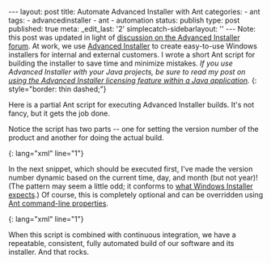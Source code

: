 --- layout: post title: Automate Advanced Installer with Ant categories: - ant tags: - advancedinstaller - ant - automation status: publish type: post published: true meta: \_edit\_last: \'2\' simplecatch-sidebarlayout: \'\' --- Note: this post was updated in light of [discussion on the Advanced Installer forum][1]. At work, we use [Advanced Installer][2] to create easy-to-use Windows installers for internal and external customers. I wrote a short Ant script for building the installer to save time and minimize mistakes. *If you use Advanced Installer with your Java projects, be sure to read
my post on [using the Advanced Installer licensing feature within a Java
application](/2009/02/use-advanced-installer-licensing-within-a-java-application/).*
{: style="border: thin dashed;"}

 Here is a partial Ant script for executing Advanced Installer builds. It\'s not fancy, but it gets the job done.<!--more-->

 Notice the script has two parts -- one for setting the version number of the product and another for doing the actual build.     
    
    
    
    
        
        
        
        
    
    
    
        
        
{: lang="xml" line="1"}

 In the next snippet, which should be executed first, I\'ve made the version number dynamic based on the current time, day, and month (but not year)! (The pattern may seem a little odd; it conforms to [what Windows Installer expects][3].) Of course, this is completely optional and can be overridden using [Ant command-line properties][4].     
    
        
{: lang="xml" line="1"}

 When this script is combined with continuous integration, we have a repeatable, consistent, fully automated build of our software and its installer. And that rocks. 

[1]: http://www.advancedinstaller.com/forums/viewtopic.php?f=2&t=8586
[2]: http://www.advancedinstaller.com/
[3]: http://msdn.microsoft.com/en-us/library/aa370859.aspx
[4]: http://ant.apache.org/manual/running.html
